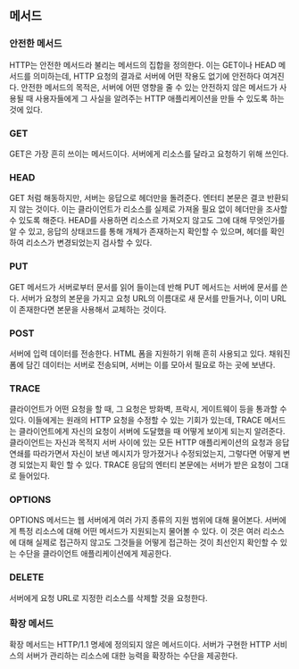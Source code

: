 

## 메서드

### 안전한 메서드

HTTP는 안전한 메서드라 불리는 메서드의 집합을 정의한다. 이는 GET이나 HEAD 메서드를 의미하는데, HTTP 요청의 결과로 서버에 어떤 작용도 없기에 안전하다 여겨진다. 안전한 메서드의 목적은, 서버에 어떤 영향을 줄 수 있는 안전하지 않은 메서드가 사용될 때 사용자들에게 그 사실을 알려주는 HTTP 애플리케이션을 만들 수 있도록 하는 것에 있다.



### GET

GET은 가장 흔히 쓰이는 메서드이다. 서버에게 리소스를 달라고 요청하기 위해 쓰인다.



### HEAD

GET 처럼 해동하지만, 서버는 응답으로 헤더만을 돌려준다. 엔터티 본문은 결코 반환되지 않는 것이다. 이는 클라이언트가 리소스를 실제로 가져올 필요 없이 헤더만을 조사할 수 있도록 해준다. HEAD를 사용하면 리소스르 가져오지 않고도 그에 대해 무엇인가를 알 수 있고, 응답의 상태코드를 통해 개체가 존재하는지 확인할 수 있으며, 헤더를 확인하여 리소스가 변경되었는지 검사할 수 있다.



### PUT

GET 메서드가 서버로부터 문서를 읽어 들이는데 반해 PUT 메서드는 서버에 문서를 쓴다. 서버가 요청의 본문을 가지고 요청 URL의 이름대로 새 문서를 만들거나, 이미 URL이 존재한다면 본문을 사용해서 교체하는 것이다.



### POST

서버에 입력 데이터를 전송한다. HTML 폼을 지원하기 위해 흔히 사용되고 있다. 채워진 폼에 담긴 데이터는 서버로 전송되며, 서버는 이를 모아서 필요로 하는 곳에 보낸다.



### TRACE

클라이언트가 어떤 요청을 할 때, 그 요청은 방화벽, 프락시, 게이트웨이 등을 통과할 수 있다. 이들에게는 원래의 HTTP 요청을 수정할 수 있는 기회가 있는데, TRACE 메서드는 클라이언트에게 자신의 요청이 서버에 도달했을 때 어떻게 보이게 되는지 알려준다. 클라이언트는 자신과 목적지 서버 사이에 있는 모든 HTTP 애플리케이션의 요청과 응답 연쇄를 따라가면서 자신이 보낸 메시지가 망가졌거나 수정되었는지, 그렇다면 어떻게 변경 되었는지 확인 할 수 있다. TRACE 응답의 엔터티 본문에는 서버가 받은 요청이 그대로 들어있다.



### OPTIONS

OPTIONS 메서드는 웹 서버에게 여러 가지 종류의 지원 범위에 대해 물어본다. 서버에게 특정 리소스에 대해 어떤 메서드가 지원되는지 물어볼 수 있다. 이 것은 여러 리소스에 대해 실제로 접근하지 않고도 그것들을 어떻게 접근하는 것이 최선인지 확인할 수 있는 수단을 클라이언트 애플리케이션에게 제공한다.



### DELETE

서버에게 요청 URL로 지정한 리소스를 삭제할 것을 요청한다.



### 확장 메서드

확장 메서드는 HTTP/1.1 명세에 정의되지 않은 메서드이다. 서버가 구현한 HTTP 서비스의 서버가 관리하는 리소스에 대한 능력을 확장하는 수단을 제공한다.



